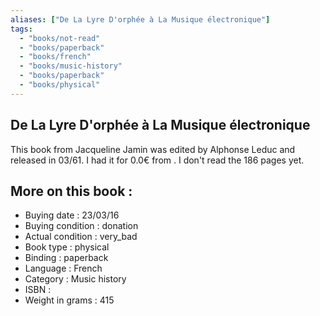 ```yaml
---
aliases: ["De La Lyre D'orphée à La Musique électronique"] 
tags: 
  - "books/not-read" 
  - "books/paperback" 
  - "books/french"
  - "books/music-history"
  - "books/paperback"
  - "books/physical"
---
```



## De La Lyre D'orphée à La Musique électronique
This book from Jacqueline Jamin was edited by Alphonse Leduc and released in 03/61. I had it for 0.0€ from . I don't read the 186 pages yet.

## More on this book :
- Buying date : 23/03/16
- Buying condition : donation
- Actual condition : very_bad
- Book type : physical
- Binding : paperback
- Language : French
- Category : Music history
- ISBN : 
- Weight in grams : 415
